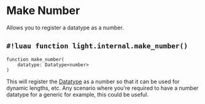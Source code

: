 # Make Number

Allows you to register a datatype as a number.

## `#!luau function light.internal.make_number()`

```luau title='<!-- client --> <!-- server --> <!-- shared --> <!-- experimental --> <!-- sync -->'
function make_number(
    datatype: Datatype<number>
)
```

This will register the [Datatype](../../datatypes/index.md) as a number so that it can be used for dynamic lengths, etc.
Any scenario where you're required to have a number datatype for a generic for example, this could be useful.
